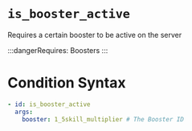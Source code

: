 # `is_booster_active`

Requires a certain booster to be active on the server

:::dangerRequires:
Boosters
:::

# Condition Syntax
```yaml
- id: is_booster_active
  args:
    booster: 1_5skill_multiplier # The Booster ID
```
